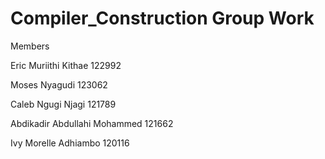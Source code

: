 # Compiler_Construction Group Work
Members

Eric Muriithi Kithae 122992

Moses Nyagudi  123062

Caleb Ngugi Njagi 121789

Abdikadir Abdullahi Mohammed 121662

Ivy Morelle Adhiambo 120116

